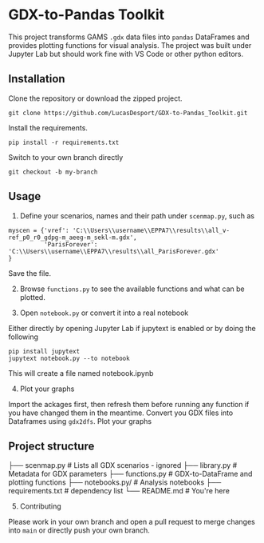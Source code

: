 # GDX-to-Pandas Toolkit

This project transforms GAMS `.gdx` data files into `pandas` DataFrames and provides plotting functions for visual analysis. The project was built under Jupyter Lab but should work fine with VS Code or other python editors.

## Installation

Clone the repository or download the zipped project. 

```
git clone https://github.com/LucasDesport/GDX-to-Pandas_Toolkit.git
```

Install the requirements.

```
pip install -r requirements.txt
```

Switch to your own branch directly

```
git checkout -b my-branch
```

## Usage

1. Define your scenarios, names and their path under `scenmap.py`, such as

```
myscen = {'vref': 'C:\\Users\\username\\EPPA7\\results\\all_v-ref_p0_r0_gdpg-m_aeeg-m_sekl-m.gdx',
          'ParisForever': 'C:\\Users\\username\\EPPA7\\results\\all_ParisForever.gdx'
}
```

Save the file.

2. Browse `functions.py` to see the available functions and what can be plotted.

3. Open `notebook.py` or convert it into a real notebook

Either directly by opening Jupyter Lab if jupytext is enabled or by doing the following

```
pip install jupytext
jupytext notebook.py --to notebook
```

This will create a file named notebook.ipynb

4. Plot your graphs

Import the ackages first, then refresh them before running any function if you have changed them in the meantime.
Convert you GDX files into Dataframes using `gdx2dfs`.
Plot your graphs

## Project structure

├── scenmap.py # Lists all GDX scenarios - ignored
├── library.py # Metadata for GDX parameters
├── functions.py # GDX-to-DataFrame and plotting functions
├── notebooks.py/ # Analysis notebooks
├── requirements.txt # dependency list
└── README.md # You're here

5. Contributing

Please work in your own branch and open a pull request to merge changes into `main` or directly push your own branch.